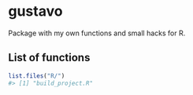 
<!-- README.md is generated from README.Rmd. Please edit that file -->

# gustavo

<!-- badges: start -->
<!-- badges: end -->

Package with my own functions and small hacks for R.

## List of functions

``` r
list.files("R/")
#> [1] "build_project.R"
```
